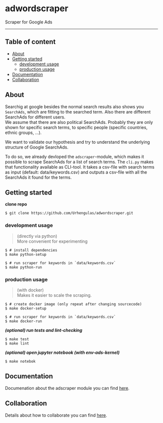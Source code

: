 # adwordscraper
Scraper for Google Ads
___

## Table of content

- [About](#about)
- [Getting started](#getting-started)
  - [development usage](#development-usage)
  - [production usage](#production-usage)
- [Documentation](#documentation)
- [Collaboration](#collaboration)

## About
Searchig at google besides the normal search results also shows you `SearchAds`, which are fitting to the searched term. Also there are different SearchAds for different users.  
We assume that there are also political SearchAds. Probably they are only shown for specific search terms, to specific people (specific countries, ethnic groups, ...).

We want to validate our hypothesis and try to understand the underlying structure of Google SearchAds.

To do so, we already devloped the `adscraper`-module, which makes it possible to scrape SearchAds for a list of search terms.
The `cli.py` makes that functionality available as CLI-tool. It takes a csv-file with search terms as input (default: data/keywords.csv) and outputs a csv-file with all the SearchAds it found for the terms.

## Getting started

**clone repo**
```shell
$ git clone https://github.com/Urhengulas/adwordscraper.git
```

### development usage
> (directly via python)  
> More convenient for experimenting

```shell
$ # install dependencies
$ make python-setup

$ # run scraper for keywords in `data/keywords.csv`
$ make python-run
```

### production usage
> (with docker)  
> Makes it easier to scale the scraping.

```shell
$ # create docker image (only repeat after changing sourcecode)
$ make docker-setup

$ # run scraper for keywords in `data/keywords.csv`
$ make docker-run
```

**_(optional) run tests and lint-checking_**
```shell
$ make test
$ make lint
```

**_(optional) open jupyter notebook (with env-ads-kernel)_**
```shell
$ make notebok
```

## Documentation
Documenation about the adscraper module you can find [here](adscraper/DOCUMENTATION.md).

## Collaboration
Details about how to collaborate you can find [here](COLLABORATION.md).
